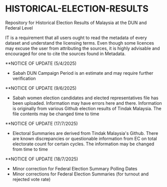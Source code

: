 # HISTORICAL-ELECTION-RESULTS
Repository for Historical Election Results of Malaysia at the DUN and Federal Level

IT is a requirement that all users ought to read the metadata of every dataset and understand the licensing terms. Even though some licences may excuse the user from attributing the sources, it is highly advisable and encouraged for one to cite the sources found in Metadata.

**NOTICE OF UPDATE (5/4/2025)
- Sabah DUN Campaign Period is an estimate and may require further verification

**NOTICE OF UPDATE (9/6/2025)
- Sabah women election candidates and elected representatives file has been uploaded. Information may have errors here and there. Information is originally from various Github election results of Tindak Malaysia. The file contents may be changed time to time

**NOTICE OF UPDATE (17/7/2025)
- Electoral Summaries are derived from Tindak Malaysia's Github. There are known discrepancies or questionable information from EC on total electorate count for certain cycles. The information may be changed from time to time

**NOTICE OF UPDATE (18/7/2025)
- Minor correction for Federal Election Summary Polling Dates
- Minor corrections for Federal Election Summaries (for turnout and rejected vote rate)
